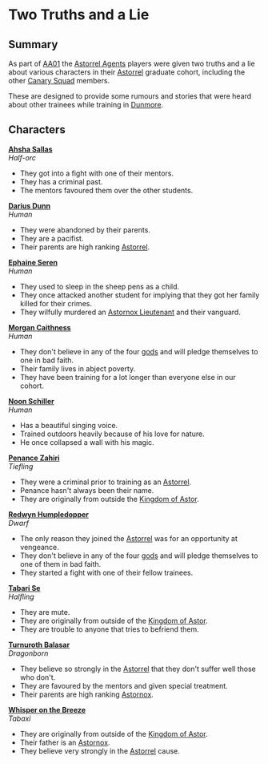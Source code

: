 # Two Truths and a Lie

## Summary

As part of [AA01](../../sessions/AA01.md) the [Astorrel Agents](../../campaigns/C2-astorrel-agents.md) players were given two truths and a lie about various characters in their [Astorrel](../../organisations/astorrel/astorrel.md) graduate cohort, including the other [Canary Squad](../../organisations/astorrel/squads/canary-squad.md) members.

These are designed to provide some rumours and stories that were heard about other trainees while training in [Dunmore](../../places/cities/dunmore.md).

## Characters

**[Ahsha Sallas](../../characters/ahsha-sallas.md)**  
*Half-orc*
- They got into a fight with one of their mentors.
- They has a criminal past.
- The mentors favoured them over the other students.

**[Darius Dunn](../../characters/darius-dunn.md)**  
*Human*
- They were abandoned by their parents.
- They are a pacifist.
- Their parents are high ranking [Astorrel](../../organisations/astorrel/astorrel.md).

**[Ephaine Seren](../../characters/ephaine-seren.md)**  
*Human*
- They used to sleep in the sheep pens as a child.
- They once attacked another student for implying that they got her family killed for their crimes.
- They wilfully murdered an [Astornox Lieutenant](../../organisations/astornox/ranks/astornox-lieutenant.md) and their vanguard.

**[Morgan Caithness](../../characters/morgan-caithness.md)**  
*Human*
- They don't believe in any of the four [gods](../../gods/gods.md) and will pledge themselves to one in bad faith.
- Their family lives in abject poverty.
- They have been training for a lot longer than everyone else in our cohort.

**[Noon Schiller](../../characters/noon-schiller.md)**  
*Human*
- Has a beautiful singing voice.
- Trained outdoors heavily because of his love for nature.
- He once collapsed a wall with his magic.

**[Penance Zahiri](../../characters/penance-zahiri.md)**  
*Tiefling*
- They were a criminal prior to training as an [Astorrel](../../organisations/astorrel/astorrel.md).
- Penance hasn't always been their name.
- They are originally from outside the [Kingdom of Astor](../../civilisations/kingdom-of-astor/kingdom-of-astor.md).

**[Redwyn Humpledopper](../../characters/redwyn-humpledopper.md)**  
*Dwarf*
- The only reason they joined the [Astorrel](../../organisations/astorrel/astorrel.md) was for an opportunity at vengeance.
- They don't believe in any of the four [gods](../../gods/gods.md) and will pledge themselves to one of them in bad faith.
- They started a fight with one of their fellow trainees.

**[Tabari Se](../../characters/tabari-se.md)**  
*Halfling*
- They are mute.
- They are originally from outside of the [Kingdom of Astor](../../civilisations/kingdom-of-astor/kingdom-of-astor.md).
- They are trouble to anyone that tries to befriend them.

**[Turnuroth Balasar](../../characters/turnuroth-balasar.md)**  
*Dragonborn*
- They believe so strongly in the [Astorrel](../../organisations/astorrel/astorrel.md) that they don't suffer well those who don't.
- They are favoured by the mentors and given special treatment.
- Their parents are high ranking [Astornox](../../organisations/astornox/astornox.md).

**[Whisper on the Breeze](../../characters/whisper-on-the-breeze.md)**  
*Tabaxi*
- They are originally from outside of the [Kingdom of Astor](../../civilisations/kingdom-of-astor/kingdom-of-astor.md).
- Their father is an [Astornox](../../organisations/astornox/astornox.md).
- They believe very strongly in the [Astorrel](../../organisations/astorrel/astorrel.md) cause.
